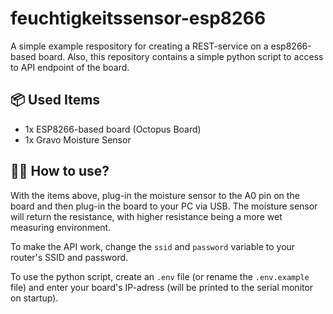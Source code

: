 # feuchtigkeitssensor-esp8266
A simple example respository for creating a REST-service on a esp8266-based board. 
Also, this repository contains a simple python script to access to API endpoint of the board. 

## 📦 Used Items
- 1x ESP8266-based board (Octopus Board)
- 1x Gravo Moisture Sensor

## 💁‍♂️ How to use?
With the items above, plug-in the moisture sensor to the A0 pin on the board and then plug-in the board to your PC via USB.
The moisture sensor will return the resistance, with higher resistance being a more wet measuring environment.

To make the API work, change the `ssid` and `password` variable to your router's SSID and password.

To use the python script, create an `.env` file (or rename the `.env.example` file) and enter your board's IP-adress (will be printed to the serial monitor on startup).
